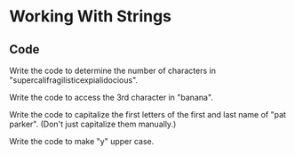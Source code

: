 # Working With Strings

## Code

Write the code to determine the number of characters in "supercalifragilisticexpialidocious".


Write the code to access the 3rd character in "banana".


Write the code to capitalize the first letters of the first and last name of "pat parker". (Don't just capitalize them manually.)


Write the code to make "y" upper case.

